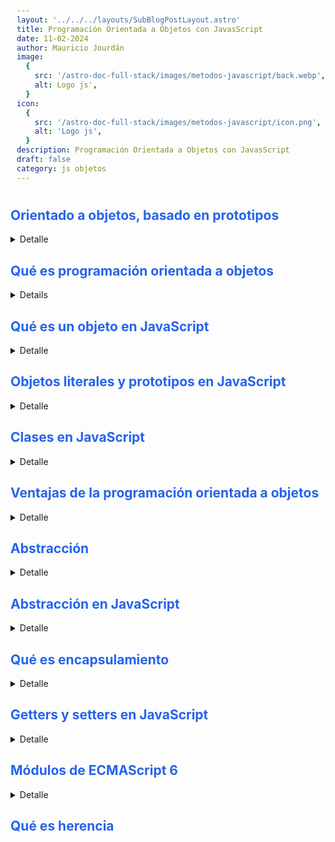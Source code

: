 ```yaml
---
layout: '../../../layouts/SubBlogPostLayout.astro'
title: Programación Orientada a Objetos con JavasScript
date: 11-02-2024
author: Mauricio Jourdán
image:
  {
    src: '/astro-doc-full-stack/images/metodos-javascript/back.webp',
    alt: Logo js',
  }
icon:
  {
    src: '/astro-doc-full-stack/images/metodos-javascript/icon.png',
    alt: 'Logo js',
  }
description: Programación Orientada a Objetos con JavasScript
draft: false
category: js objetos
---
```


## Orientado a objetos, basado en prototipos

<details>
<summary>Detalle</summary>
El lenguaje JavaScript posee características particulares a la hora de trabajar con programación orientada a objetos.

### Diferencia entre lenguajes basados en clases y prototipos

**Lenguaje basado en clases** -> Se basan en el concepto de entidades o clases

- Clases: Define las propiedades que caracterizan un determinado conjunto de objetos. ++Una clase es una entidad abstracta++. Ejemplo: La clase empleado define a un conjunto de empleados.
- Instancias: Instanciación de una clase, de uno de sus miembros. Una instancia tiene exactamente las mismas propiedades de su clase padre, ni una más ni una menos. Ejemplo: Victoria es una instancia de la clase empleados.

**Lenguaje basado en prototipos** -> No hace las mismas distinciones que los lenguajes basados en clases, simplemente tiene objetos.

- Toma el concepto de objeto prototípico. Un objeto se usa como plantilla a partir del cual se obtiene un conjunto inicial de propiedades de un nuevo objeto.
- Cualquier objeto puede especificar sus propias propiedades.
- Cualquier objeto puede ser usado como prototípico de otro objeto.

### Objetos

En js podemos crear objetos de tres formas diferentes:

- con llaves
- con Object.create
- desde funciones (con la palabra reservada new o no)

Esto cambia completamente el resultado de nuestros objetos porque ya no estariamos creando objetos literales (llaves), sino instancias de prototipos. Y para crear instancias de prototipos, necesitamos crear prototipos. Y para crear prototipos podemos usar la sintaxis de prototipos o la sintaxis de clases.

Pero las clases en JS no son lo mismo que en otros lenguajes de programación. JS es un lenguaje orientado a objetos basado en prototipos (no en clases, como otros lenguajes de POO)

**"Por dentro todos nuestros objetos están construidos con Prototipos"**

</details>

## Qué es programación orientada a objetos

<details>

### Paradigmas

Cuando programamos un algoritmo existen diferentes formas de llegar a un mismo resultado.

Los paradigmas de programación formas, caminos, indicaciones o lineamientos que podemos seguir para programar nuestras aplicaciones. Existen muchos paradigmas entre los más llamativos son:

- Estructurado
- Orientado a objetos
- Funcional

Cada paradigma se creó para solucionar algunos problemas o dificultades que nos generaban los paradigmas que existían en el pasado.

Un paradigma recientemente creado no significa que es mejor que otro, depende del contexto de uso.

Existen lenguajes que te permiten utilizar más de un paradigma como otros que son exclusivos para un paradigma de programación.

### Programación Orientada a Objetos

**Orden** Uno de los primeros problemas a resolver fue el orden. Esto nos ayuda cuando todos los elementos de nuestra aplicación están conectados entre sí.

Los objetos nos permiten definir:

- Atributos son valores que serán propios de unos objetos
- Métodos son comportamientos para nuestros objetos

**Reutilización** Imagínate crear varias galletas las cuales deban de tener un mismo tamaño y grosor, este proceso será repetitivo.

Al tener un molde será más sencillo crear las mismas de una misma forma.

- Crear moldes toma un poco más de tiempo resulta un poco de más tiempo, pero a largo plazo para crear uno nos ahorra mucho más tiempo.

Las clases serán nuestros moldes las cuales podremos reutilizar declarando atributos y métodos.

**Pilares de la POO**

- Abstracción
- Encapsulamiento
- Herencia
- Polimorfismo

</details>

## Qué es un objeto en JavaScript

<details>
<summary>Detalle</summary>
**Objeto literal** Los objetos literales se distinguen de los objetos de la POO porque no son instancias de un prototipo creado por el desarrollador.

Sin embargo los objetos literales son instancias del prototipo Object creado por defecto en JavaScript.

```js
const Natalia = {
  Name: 'Natalia',
  Age: 20,
  Rank: 2000,
};
```

**Prototipo** Un prototipo es una estructura de código a partir de la cual se crean objetos, ya que guarda los atributos y métodos que luego podrán ser heredados por sus instancias. Podemos pensarlo como un "molde" de objetos.

```js
function Student() {
  this.name = 'Nombre';
  this.age = '18';
  this.points = '750';
}

const Juana = new Student();
```

**Objeto** Los objetos son estructuras de datos formadas por métodos y atributos, los cuales hereda de su prototipo padre. De modo que los objetos son instancias de ese prototipo, particularmente cuando dicho prototipo fue creado por el desarrollador (en caso contrario se llaman objetos literales).

**Atributos** Dentro de los objetos se pueden guardar atributos para guardar en ellos la información la información que se les asocia. Así, toda la información del objeto se guarda en sí mismo.

**Métodos** Dentro de los objetos también pueden guardarse métodos, los cuales son funciones que, entre otras cosas, permiten actualizar la información guardada en los atributos de forma segura.

**Atributo --proto--** Es el nombre que se le da al atributo donde se guardan los métodos que las estructuras de datos tienen por defecto en JavaScript.

El atributo **--proto--** se hereda a partir de los prototipo por defecto de JavaScript para cada estructura de datos en particular, por ejemplo de los prototipos Object y Array.

El atributo **--proto--** también se hereda a los objetos, ya que éstos son a la vez instancias de algún prototipo creado por el desarrollador y del prototipo Object.

**Comparación entre un Objeto literal vs Objeto de una instancia**

La diferencia más marcada es que el objeto que es una instancia de un prototipo está etiquetado como instancia de Student

**Prototype**

Si expandimos --proto-- desde cualquier objeto literal, podemos ver que está repleto de métodos.

Podemos acceder a todos estos métodos desde nuestros objetos literales sin necesidad de entrar al atributo --proto--.

Por ejemplo si deseamos utilizar hasOwnProperty de un objeto literal, no es necesario escribir --proto-- aparte que nunca definimos hasOwnProperty.

```js
natalia.hasOwnProperty('name');
```

No solo pasa con los objetos sino que también con los arrays. Siempre que creamos un array tendremos --proto--.

**¿De dónde sale --proto--?**

Cuando creamos un objeto literal o array nos indica en la propiedad --proto-- que es una instancia tanto de Object o Array.

JavaScript por dentro tiene prototipos por defecto entre ellos se encuentran:

- Object
- Array
- String

Cuando escribimos [] o {}, js por debajo crea una nueva instancias de esos prototipos. Por eso es que el proto siempre indica que es una instancia de Object.

Nosotros también **podemos crear prototipos**, pero al crear instancias de un prototipo no solo recibimos sus métodos y atributos del mismo, sino que también **recibimos de Object**.

En sí al definir un objeto literal no es instancia de ningún prototipo que nosotros hayamos definido sino que es instancia de Object el cual viene por defecto.

</details>

## Objetos literales y prototipos en JavaScript

<details>
<summary>Detalle</summary>

```js
// Objeto literal
const natalia = {
  name: 'Natalia',
  age: 20,
  cursosAprobados: ['Curso de HTML y CSS', 'Curso práctico de HTML y CSS'],
  // aprobarCurso: function() {
  // }
  // También se puede escribir:
  aprobarCurso(nuevoCurso) {
    this.cursosAprobados.push(nuvoCurso);
  },
};

// Natalia aprueba otro curso.
// Acceso con notación de punto
natialia.cursosAprobados.push('Curso de Responsive Design');
natialia.cursosAprobados.push('Curso de Grid');
```

Si en la clase tenemos muchos alumnos debemos repetir el objeto literal anterior cambiando valores tantas veces como objetos deseemos.

Podemos crear un **prototipo**, un molde llamado Student.

```js
// Prototipo
function Student(name, age, cursosAprobados) {
  // Atributos
  this.name = name;
  this.age = age;
  this.cursosAprobados = cursosAprobados;

  // Métodos
  // Esta es una forma de crear métodos, pero también podemos
  // realizarlo desde afuera de la función
  this.aprobarCurso = function (nuvoCurso) {
    this.cursosAprobados.push(nuvoCurso);
  };
}

// Creamos un método desde fuera de la función
Student.prototype.aprobarCurso2 = function (nuvoCurso) {
  this.cursosAprobados.push(nuvoCurso);
};

// Creamos una instancia para Juana
const juana = new Student('Juana', 15, [
  'Curso de introducción a Videojuegos',
  'Curso de creación de personajes',
]);

// Si vemos el objeto juana en la consola del navegador
// vemos que el método aprobarCurso2 no se encuentra a simple vista
// se encuentra dentro de __proto__
// Sin embargo podemos ejecutar juana.aprobarCurso2("Curso de Unreal Engine") y funcionará.
// En __proto__ recibimos el método aprobarCurso2 desde el prototipo Student
```

</details>

## Clases en JavaScript

<details>
<summary>Detalle</summary>

Las clases en Js son una sintaxis más amigable para trabajar con prototipos, por debajo manipulan prototipos.

Las clases en JavaScript son una sintaxis muy parecida las clases que utilizaríamos en otros lenguajes.

Con prototipos recibíamos los parámetros en la función, en la sintaxis de clases los recibimos mediante el **método constructor**.

Los **métodos** se pueden crear dentro de contructor con this o fuera del constructor

```js
// Prototipos con sintaxis de clase
class Student2 {
  constructor(name, age, cursosAprobados) {
    this.name = name;
    this.age = age;
    this.cursosAprobados = cursosAprobados;
    this.aprobarCurso = function (nuvoCurso) {
      this.cursosAprobados.push(nuvoCurso);
    };
  }
  aprobarCurso2(nuvoCurso) {
    this.cursosAprobados.push(nuvoCurso);
  }
}

const miguel = new Student2('Miguel', 28, [
  'Curso de Análisis de Negocios para Ciencia de Datos',
  'Pincipios de Visualización de Datos para BI',
]);

miguel.aprobarCurso2('Curso de Tableau');
```

### PATRÓN "RORO"

El patrón se llama “RORO” porque proviene del Inglés “Receive an object, return an object” (Recibe un objeto, devuelve un objeto).

<mark>Nos ayuda cuando tenemos muchos parámetros en nuestro constructor, ya que al instanciar la clase debemos acordarnos del **orden de los parámetros** y, además, no podemos tener parámetros por defecto.</mark>

Este patrón señala, que en lugar de recibir múltiple parámetros, podemos recibir solo un objeto, y destructurarlo. También, al momento de instanciar un objeto debemos enviar los parámetros cómo un objeto, los que nos hace escribir un poco más pero nos ayuda mucho.

Ventajas:

- Ya no importa el orden de los parámetros
- Podemos asignar valores por defecto a los parámetros

En siguiente ejemplo, sino enviamos el array de cursos aprobados, por defecto se coloca un array vacio.

```js
// Prototipos con sintaxis de clase
class Student2 {
  constructor({ name, age, cursosAprobados = [], email }) {
    this.name = name;
    this.age = age;
    this.cursosAprobados = cursosAprobados;
    this.email = email;
  }
  aprobarCurso2(nuvoCurso) {
    this.cursosAprobados.push(nuvoCurso);
  }
}

const miguel2 = new Student2({
  age: 28,
  email: 'migue@mail.com',
  name: 'Miguel',
});

miguel2.aprobarCurso2('Curso de Tableau');
```

</details>

## Ventajas de la programación orientada a objetos

<details>
<summary>Detalle</summary>

Supongamos que definimos un objeto que poseen 30 propiedades, algunas propiedades son arrays u objetos y debemos crear 40 estudiantes. Si trabajamos con objetos literales el código se vuelve demasido repetitivo.

¿Y qué ocurre si debemos modificar un array que forma parte de todos los objetos? Deberíamos modificar todos los objetos a mano. Esto no es escalable, y resulta dificil de mantener.

**Ventajas de la programación orientada a objetos**

- Reusabilidad. Cuando hemos diseñado adecuadamente las clases, se pueden usar en distintas partes del programa y en numerosos proyectos.

- Mantenibilidad. Debido a las sencillez para abstraer el problema, los programas orientados a objetos son más sencillos de leer y comprender, pues nos permiten ocultar detalles de implementación dejando visibles sólo aquellos detalles más relevantes.

- Modificabilidad. La facilidad de añadir, suprimir o modificar nuevos objetos nos permite hacer modificaciones de una forma muy sencilla.

- Fiabilidad. Al dividir el problema en partes más pequeñas podemos probarlas de manera independiente y aislar mucho más fácilmente los posibles errores que puedan surgir.

La programación orientada a objetos presenta también algunas desventajas como pueden ser:

- Cambio en la forma de pensar de la programación tradicional a la orientada a objetos.

- La ejecución de programas orientados a objetos es más lenta.

- La necesidad de utilizar bibliotecas de clases obliga a su aprendizaje y entrenamiento.

```js
// cursos
class Courses {
  constructor({ name, teacher, ranking, level }) {
    (this.name = name), (this.teacher = teacher);
    this.ranking = ranking;
    this.level = level;
  }
}

const basicoJS = new Courses({
  name: 'Curso Practico de JavaScript',
  teacher: 'Juan David Castro',
  ranking: 4.7,
  level: 'medium',
});

const practicoJS = new Courses({
  name: 'Curso Basico de JavaScript',
  teacher: 'Diego De Granda',
  ranking: 4.6,
  level: 'medium',
});

const basicoPython = new Courses({
  name: 'Curso Basico de Python',
  teacher: 'Oscar Manuel',
  ranking: 3.7,
  level: 'beginer',
});

const avanzadoPython = new Courses({
  name: 'Curso Avanzado de Python',
  teacher: 'Freddy Vega',
  ranking: 4.1,
  level: 'advanced',
});

// learning paths
class LearningPaths {
  constructor({ name, courses = [] }) {
    this.name = name;
    this.courses = courses;
  }
}

const escuelaJS = new LearningPaths({
  name: 'Escuela de JavaScript',
  courses: [basicoJS, practicoJS],
});

const escuelaDataScience = new LearningPaths({
  name: 'Escuela de Data Science',
  courses: [basicoPython, avanzadoPython],
});

// students
class Student {
  constructor({
    name,
    email,
    username,
    twitter = undefined,
    instagram = undefined,
    facebook = undefined,
    approvedCourses = [],
    learningPaths = [],
  }) {
    this.name = name;
    this.email = email;
    this.username = username;
    this.socialMedia = {
      twitter,
      instagram,
      facebook,
    };
    this.approvedCourses = approvedCourses;
    this.learningPaths = learningPaths;
  }
}

const juan = new Student({
  name: 'JuanDC',
  username: 'juandc',
  email: 'juanito@juanito.com',
  twitter: 'fjuandc',
  learningPaths: [escuelaDataScience],
});

const miguel = new Student({
  name: 'Miguelito',
  username: 'miguelitoFeliz',
  email: 'miguelito@juanito.com',
  instagram: 'miguelito_Feliz',
  approvedCourses: [basicoJS, basicoPython],
  learningPaths: [escuelaJS, escuelaDataScience],
});
```

</details>

## Abstracción

<details>
<summary>Detalle</summary>

Es un de los pilares de la POO. Permite reducir la complejidad y una implementación y diseño eficiente de los datos.

Consiste en abstraer los datos de un objeto para crear su molde, su clase. Abstraer hace referencia a la forma de separar o aislar los datos, rasgos, cualidades, propiedades o características esenciales, para que se puedan crear y formar instancias de dicho molde, de la clase. Crear el prototipo es el objetivo de la abstracción, pues cada elemento u objeto, debe poderse abstraer para que podamos reutilizar el código, o sea crear instancias de esta clase.

**Ventajas**:

- Evitamos codigo duplicado, es decir, reusamos codigo.
- Podemos crear múltiples instancias con una sola abstracción.
- Al encapsular datos, los estamos protegiendo
- Evitamos código a bajo nivel.
- Podemos cambiar implementaciones en la clase, sin perjudicar su funcionamiento.

</details>

## Abstracción en JavaScript

<details>
<summary>Detalle</summary>

```js
class Course {
  constructor({ name, classes = [] }) {
    this.name = name;
    this.classes = classes;
  }
}

const cursoProgBasica = new Course({
  name: 'Curso Gratis de Programación Básica',
});
const cursoDefinitivoHTML = new Course({
  name: 'Curso Definitivo de HTML y CSS',
});
const cursoPracticoHTML = new Course({
  name: 'Curso Practico de HTML y CSS',
});

class LearningPath {
  constructor({ name, courses = [] }) {
    this.name = name;
    this.courses = courses;
  }
}

const escuelaWeb = new LearningPath({
  name: 'Escuela de Desarrollo Web',
  courses: [cursoProgBasica, cursoDefinitivoHTML, cursoPracticoHTML],
});

const escuelaData = new LearningPath({
  name: 'Escuela de Data Science',
  courses: [cursoProgBasica, 'Curso DataBusiness', 'Curso Dataviz'],
});

const escuelaVgs = new LearningPath({
  name: 'Escuela de Vidweojuegos',
  courses: [cursoProgBasica, 'Curso de Unity', 'Curso de Unreal'],
});

class Student {
  constructor({
    name,
    email,
    username,
    twitter = undefined,
    instagram = undefined,
    facebook = undefined,
    approvedCourses = [],
    learningPaths = [],
  }) {
    this.name = name;
    this.email = email;
    this.username = username;
    this.socialMedia = {
      twitter,
      instagram,
      facebook,
    };
    this.approvedCourses = approvedCourses;
    this.learningPaths = learningPaths;
  }
}

const juan2 = new Student({
  name: 'JuanDC',
  username: 'juandc',
  email: 'juanito@juanito.com',
  twitter: 'fjuandc',
  learningPaths: [escuelaWeb, escuelaVgs],
});

const miguelito2 = new Student({
  name: 'Miguelito',
  username: 'migelitofeliz',
  email: 'miguelito@juanito.com',
  instagram: 'migelito_feliz',
  learningPaths: [escuelaWeb, escuelaData],
});
```

</details>

## Qué es encapsulamiento

<details>
<summary>Detalle</summary>
El encapsulamiento es la forma de proteger, encapsular, guardar, limitar, esconder el acceso de ciertos atributos y propiedades de nuestros objetos.

- Esto nos permite crear **métodos y atributos privados**. Solamente los métodos y atributos que se encuentren dentro de la clase podrán acceder a estos datos privados.

- Así, nosotros podemos **prevenir la sobreescritura o alteración de métodos y atributos**, de las clases, de los objetos, o los prototipos incluso, o sea las instancias creadas.

Pero, en JavaScript, el encapsulamiento no es tan falcil. Porque en JS todo es público. Los métodos y atrobutos privados en Js no existen. Los que si se puede hacer es no permitir la alteración de mátodos y atributos.

Debemos tener un dominio más profundo del prototipo Object para lograrlo.

Las formas que tenemos para aplicar encapculamientos en Js son:

- getters & setters,
- Namespaces,
  . Object.defineProperties, -> Modificar el prototitpo Object para evitar que las propiedades se públicas.
- módulos de ES6.

</details>

## Getters y setters en JavaScript

<details>
<summary>Detalle</summary>

En otros lenguajes de programación existen sentencias como private, public o protect. En Js al ser todo público, por convención, se utiliza el símboilo "\_" para indicar al equipo de desarrollo que no deben interactuar directamente con esa variable o método.

No es un restricción del lenguaje. Si alguien desea modificar una variable podrá hacerlo.

Para leer los atrbutos desde afuera se utilizan los getters (get) y para modificarlos se utilizan los setters (set). Esta característica a sido implementada en ES2015, pudiendo modificar el funcionamiento normal de establecer u obtener el valor de una propiedad, a estas se les conoce como accessor properties.

```js
class Course {
  constructor({ name, classes = [] }) {
    this._name = name;
    this.classes = classes;
  }

  get name() {
    return this._name;
  }

  set name(newName) {
    // Incorporamos logica de negocio
    if (!newName.length > 3) {
      console.log('Nombre debe ser mayor a 3');
    } else {
      this._name = newName;
    }
  }
}

const curso1 = new Course({ name: 'Curso 1' });
console.log(curso1.name); // Curso 1

curso1.name = 'Curso alterado 1';
```

</details>

## Módulos de ECMAScript 6

<details>
<summary>Detalle</summary>

Si bien podemos encapsular atributos y propiedades también podemos encapsular archivos enteros.

Al encapsular archivos enteros podemos restringir y controlar el acceso tanto de variables como funciones o el contenido en sí que tenga dicho módulo.

Para ser utilizados en un sitio web es necesario poder contar con un servidor web y también que sea soportado por el navegador del usuario.

El uso de dichos módulos nos permite usar:

- import {variable} from “./modulo.js”
- export variable

</details>

## Qué es herencia

<style>
  h1 { color: #713f12; }
  h2 { color: #2563eb; }
  h3 { color: #a855f7; }
  img {
    width: 100%;
    height: 100%;
    object-fit: cover;
  }
  pre {
    padding: 10px;
  }
</style>
